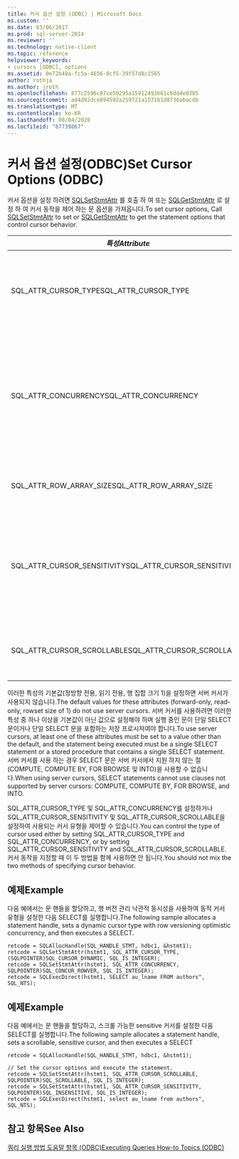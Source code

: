```yaml
---
title: 커서 옵션 설정 (ODBC) | Microsoft Docs
ms.custom: ''
ms.date: 03/06/2017
ms.prod: sql-server-2014
ms.reviewer: ''
ms.technology: native-client
ms.topic: reference
helpviewer_keywords:
- cursors [ODBC], options
ms.assetid: 0e72b48a-fc5a-4656-8cf5-39f57d8c1565
author: rothja
ms.author: jroth
ms.openlocfilehash: 877c2596c87ce50295a15912493661c6dd4e0305
ms.sourcegitcommit: ad4d92dce894592a259721a1571b1d8736abacdb
ms.translationtype: MT
ms.contentlocale: ko-KR
ms.lasthandoff: 08/04/2020
ms.locfileid: "87739867"
---
```

# <a name="set-cursor-options-odbc"></a><span data-ttu-id="1bec3-102">커서 옵션 설정(ODBC)</span><span class="sxs-lookup"><span data-stu-id="1bec3-102">Set Cursor Options (ODBC)</span></span>
  <span data-ttu-id="1bec3-103">커서 옵션을 설정 하려면 [SQLSetStmtAttr](../../native-client-odbc-api/sqlsetstmtattr.md) 를 호출 하 여 또는 [SQLGetStmtAttr](../../native-client-odbc-api/sqlgetstmtattr.md) 로 설정 하 여 커서 동작을 제어 하는 문 옵션을 가져옵니다.</span><span class="sxs-lookup"><span data-stu-id="1bec3-103">To set cursor options, Call [SQLSetStmtAttr](../../native-client-odbc-api/sqlsetstmtattr.md) to set or [SQLGetStmtAttr](../../native-client-odbc-api/sqlgetstmtattr.md) to get the statement options that control cursor behavior.</span></span>  
  
|<span data-ttu-id="1bec3-104">*특성*</span><span class="sxs-lookup"><span data-stu-id="1bec3-104">*Attribute*</span></span>|<span data-ttu-id="1bec3-105">설명</span><span class="sxs-lookup"><span data-stu-id="1bec3-105">Specifies</span></span>|  
|-----------------|---------------|  
|<span data-ttu-id="1bec3-106">SQL_ATTR_CURSOR_TYPE</span><span class="sxs-lookup"><span data-stu-id="1bec3-106">SQL_ATTR_CURSOR_TYPE</span></span>|<span data-ttu-id="1bec3-107">커서 유형(정방향 전용, 정적, 동적 또는 키 집합)</span><span class="sxs-lookup"><span data-stu-id="1bec3-107">Cursor type of forward-only, static, dynamic, or keyset-driven</span></span>|  
|<span data-ttu-id="1bec3-108">SQL_ATTR_CONCURRENCY</span><span class="sxs-lookup"><span data-stu-id="1bec3-108">SQL_ATTR_CONCURRENCY</span></span>|<span data-ttu-id="1bec3-109">동시성 제어 옵션(읽기 전용, 잠금, 타임스탬프를 사용한 낙관적 또는 값을 사용한 낙관적)</span><span class="sxs-lookup"><span data-stu-id="1bec3-109">Concurrency control option of read-only, locking, optimistic using timestamps, or optimistic using values</span></span>|  
|<span data-ttu-id="1bec3-110">SQL_ATTR_ROW_ARRAY_SIZE</span><span class="sxs-lookup"><span data-stu-id="1bec3-110">SQL_ATTR_ROW_ARRAY_SIZE</span></span>|<span data-ttu-id="1bec3-111">각 인출에서 검색된 행의 수</span><span class="sxs-lookup"><span data-stu-id="1bec3-111">Number of rows retrieved in each fetch</span></span>|  
|<span data-ttu-id="1bec3-112">SQL_ATTR_CURSOR_SENSITIVITY</span><span class="sxs-lookup"><span data-stu-id="1bec3-112">SQL_ATTR_CURSOR_SENSITIVITY</span></span>|<span data-ttu-id="1bec3-113">다른 연결에서 만든 커서 행에 대한 업데이트를 표시하거나 표시하지 않는 커서</span><span class="sxs-lookup"><span data-stu-id="1bec3-113">Cursor that does or does not show updates to cursor rows made by other connections</span></span>|  
|<span data-ttu-id="1bec3-114">SQL_ATTR_CURSOR_SCROLLABLE</span><span class="sxs-lookup"><span data-stu-id="1bec3-114">SQL_ATTR_CURSOR_SCROLLABLE</span></span>|<span data-ttu-id="1bec3-115">앞뒤로 스크롤할 수 있는 커서</span><span class="sxs-lookup"><span data-stu-id="1bec3-115">Cursor that can be scrolled forward and backward</span></span>|  
  
 <span data-ttu-id="1bec3-116">이러한 특성의 기본값(정방향 전용, 읽기 전용, 행 집합 크기 1)을 설정하면 서버 커서가 사용되지 않습니다.</span><span class="sxs-lookup"><span data-stu-id="1bec3-116">The default values for these attributes (forward-only, read-only, rowset size of 1) do not use server cursors.</span></span> <span data-ttu-id="1bec3-117">서버 커서를 사용하려면 이러한 특성 중 하나 이상을 기본값이 아닌 값으로 설정해야 하며 실행 중인 문이 단일 SELECT 문이거나 단일 SELECT 문을 포함하는 저장 프로시저여야 합니다.</span><span class="sxs-lookup"><span data-stu-id="1bec3-117">To use server cursors, at least one of these attributes must be set to a value other than the default, and the statement being executed must be a single SELECT statement or a stored procedure that contains a single SELECT statement.</span></span> <span data-ttu-id="1bec3-118">서버 커서를 사용 하는 경우 SELECT 문은 서버 커서에서 지원 하지 않는 절 (COMPUTE, COMPUTE BY, FOR BROWSE 및 INTO)을 사용할 수 없습니다.</span><span class="sxs-lookup"><span data-stu-id="1bec3-118">When using server cursors, SELECT statements cannot use clauses not supported by server cursors: COMPUTE, COMPUTE BY, FOR BROWSE, and INTO.</span></span>  
  
 <span data-ttu-id="1bec3-119">SQL_ATTR_CURSOR_TYPE 및 SQL_ATTR_CONCURRENCY를 설정하거나 SQL_ATTR_CURSOR_SENSITIVITY 및 SQL_ATTR_CURSOR_SCROLLABLE을 설정하여 사용되는 커서 유형을 제어할 수 있습니다.</span><span class="sxs-lookup"><span data-stu-id="1bec3-119">You can control the type of cursor used either by setting SQL_ATTR_CURSOR_TYPE and SQL_ATTR_CONCURRENCY, or by setting SQL_ATTR_CURSOR_SENSITIVITY and SQL_ATTR_CURSOR_SCROLLABLE.</span></span> <span data-ttu-id="1bec3-120">커서 동작을 지정할 때 이 두 방법을 함께 사용하면 안 됩니다.</span><span class="sxs-lookup"><span data-stu-id="1bec3-120">You should not mix the two methods of specifying cursor behavior.</span></span>  
  
## <a name="example"></a><span data-ttu-id="1bec3-121">예제</span><span class="sxs-lookup"><span data-stu-id="1bec3-121">Example</span></span>  
 <span data-ttu-id="1bec3-122">다음 예에서는 문 핸들을 할당하고, 행 버전 관리 낙관적 동시성을 사용하여 동적 커서 유형을 설정한 다음 SELECT를 실행합니다.</span><span class="sxs-lookup"><span data-stu-id="1bec3-122">The following sample allocates a statement handle, sets a dynamic cursor type with row versioning optimistic concurrency, and then executes a SELECT.</span></span>  
  
```  
retcode = SQLAllocHandle(SQL_HANDLE_STMT, hdbc1, &hstmt1);  
retcode = SQLSetStmtAttr(hstmt1, SQL_ATTR_CURSOR_TYPE, (SQLPOINTER)SQL_CURSOR_DYNAMIC, SQL_IS_INTEGER);  
retcode = SQLSetStmtAttr(hstmt1, SQL_ATTR_CONCURRENCY, SQLPOINTER)SQL_CONCUR_ROWVER, SQL_IS_INTEGER);  
retcode = SQLExecDirect(hstmt1, SELECT au_lname FROM authors", SQL_NTS);  
```  
  
## <a name="example"></a><span data-ttu-id="1bec3-123">예제</span><span class="sxs-lookup"><span data-stu-id="1bec3-123">Example</span></span>  
 <span data-ttu-id="1bec3-124">다음 예에서는 문 핸들을 할당하고, 스크롤 가능한 sensitive 커서를 설정한 다음 SELECT를 실행합니다.</span><span class="sxs-lookup"><span data-stu-id="1bec3-124">The following sample allocates a statement handle, sets a scrollable, sensitive cursor, and then executes a SELECT</span></span>  
  
```  
retcode = SQLAllocHandle(SQL_HANDLE_STMT, hdbc1, &hstmt1);  
  
// Set the cursor options and execute the statement.  
retcode = SQLSetStmtAttr(hstmt1, SQL_ATTR_CURSOR_SCROLLABLE, SQLPOINTER)SQL_SCROLLABLE, SQL_IS_INTEGER);  
retcode = SQLSetStmtAttr(hstmt1, SQL_ATTR_CURSOR_SENSITIVITY, SQLPOINTER)SQL_INSENSITIVE, SQL_IS_INTEGER);  
retcode = SQLExecDirect(hstmt1, select au_lname from authors", SQL_NTS);  
```  
  
## <a name="see-also"></a><span data-ttu-id="1bec3-125">참고 항목</span><span class="sxs-lookup"><span data-stu-id="1bec3-125">See Also</span></span>  
 [<span data-ttu-id="1bec3-126">쿼리 실행 방법 도움말 항목 &#40;ODBC&#41;</span><span class="sxs-lookup"><span data-stu-id="1bec3-126">Executing Queries How-to Topics &#40;ODBC&#41;</span></span>](executing-queries-how-to-topics-odbc.md)  
  
  
